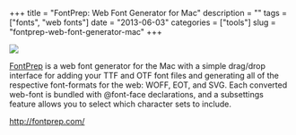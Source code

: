 +++
title = "FontPrep: Web Font Generator for Mac"
description = ""
tags = ["fonts", "web fonts"]
date = "2013-06-03"
categories = ["tools"]
slug = "fontprep-web-font-generator-mac"
+++


<div class="tool-screenshot mb1"><a href="http://fontprep.com/"><img id='bluga-thumbnail-2676' class='bluga-thumbnail custom' src='http://media.konigi.com/bluga/
wt522fab5ed74a5_custom.jpg'/></a></div><p><a href="http://fontprep.com/">FontPrep</a> is a web font generator for the Mac with a simple drag/drop interface for adding your TTF and OTF font files and generating all of the respective font-formats for the web: WOFF, EOT, and SVG. Each converted web-font is bundled with @font-face declarations, and a subsettings feature allows you to select which character sets to include.</p>

  
<p><a href="http://fontprep.com/">http://fontprep.com/</a></p>
      
